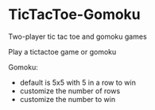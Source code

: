 # TicTacToe-Gomoku
Two-player tic tac toe and gomoku games

Play a tictactoe game or gomoku 

Gomoku:
- default is 5x5 with 5 in a row to win 
-  customize the number of rows
- customize the number to win
